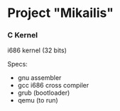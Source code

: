 # Project "Mikailis"

### C Kernel

i686 kernel (32 bits)

Specs:
- gnu assembler
- gcc i686 cross compiler
- grub (bootloader)
- qemu (to run)
